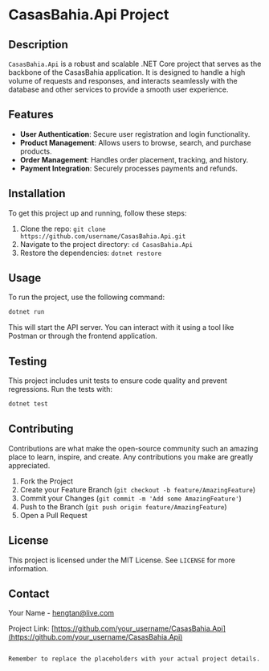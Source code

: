 # CasasBahia.Api Project

## Description

`CasasBahia.Api` is a robust and scalable .NET Core project that serves as the backbone of the CasasBahia application. It is designed to handle a high volume of requests and responses, and interacts seamlessly with the database and other services to provide a smooth user experience.

## Features

- **User Authentication**: Secure user registration and login functionality.
- **Product Management**: Allows users to browse, search, and purchase products.
- **Order Management**: Handles order placement, tracking, and history.
- **Payment Integration**: Securely processes payments and refunds.

## Installation

To get this project up and running, follow these steps:

1. Clone the repo: `git clone https://github.com/username/CasasBahia.Api.git`
2. Navigate to the project directory: `cd CasasBahia.Api`
3. Restore the dependencies: `dotnet restore`

## Usage

To run the project, use the following command:

```bash
dotnet run
```

This will start the API server. You can interact with it using a tool like Postman or through the frontend application.

## Testing

This project includes unit tests to ensure code quality and prevent regressions. Run the tests with:

```bash
dotnet test
```

## Contributing

Contributions are what make the open-source community such an amazing place to learn, inspire, and create. Any contributions you make are greatly appreciated.

1. Fork the Project
2. Create your Feature Branch (`git checkout -b feature/AmazingFeature`)
3. Commit your Changes (`git commit -m 'Add some AmazingFeature'`)
4. Push to the Branch (`git push origin feature/AmazingFeature`)
5. Open a Pull Request

## License

This project is licensed under the MIT License. See `LICENSE` for more information.

## Contact

Your Name - hengtan@live.com

Project Link: [https://github.com/your_username/CasasBahia.Api](https://github.com/your_username/CasasBahia.Api)
```

Remember to replace the placeholders with your actual project details.
